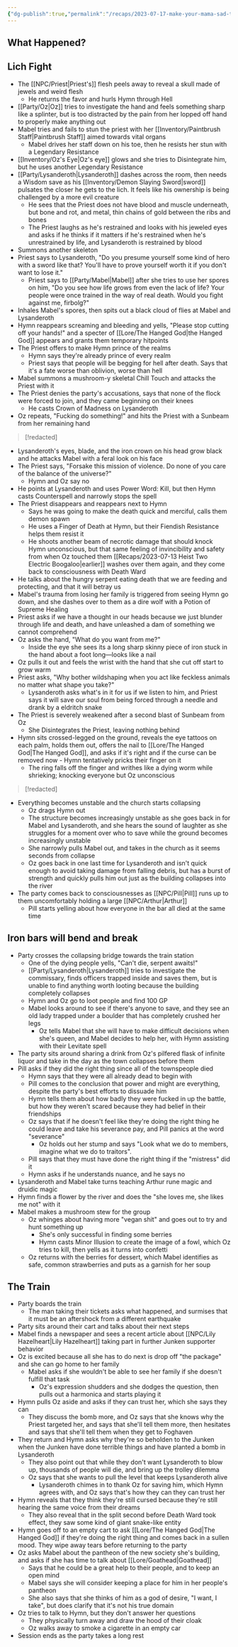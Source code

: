 ```yaml
---
{"dg-publish":true,"permalink":"/recaps/2023-07-17-make-your-mama-sad-type/","created":"","updated":""}
---
```




## What Happened? 
## Lich Fight
- The [[NPC/Priest\|Priest's]] flesh peels away to reveal a skull made of jewels and weird flesh 
	- He returns the favor and hurls Hymn through Hell
- [[Party/Oz\|Oz]] tries to investigate the hand and feels something sharp like a splinter, but is too distracted by the pain from her lopped off hand to properly make anything out
- Mabel tries and fails to stun the priest with her [[Inventory/Paintbrush Staff\|Paintbrush Staff]] aimed towards vital organs
	- Mabel drives her staff down on his toe, then he resists her stun with a Legendary Resistance
- [[Inventory/Oz's Eye\|Oz's eye]] glows and she tries to Disintegrate him, but he uses another Legendary Resistance 
- [[Party/Lysanderoth\|Lysanderoth]] dashes across the room, then needs a Wisdom save as his [[Inventory/Demon Slaying Sword\|sword]] pulsates the closer he gets to the lich. It feels like his ownership is being challenged by a more evil creature
	- He sees that the Priest does not have blood and muscle underneath, but bone and rot, and metal, thin chains of gold between the ribs and bones
	- The Priest laughs as he's restrained and looks with his jeweled eyes and asks if he thinks if it matters if he's restrained when he's unrestrained by life, and Lysanderoth is restrained by blood
- Summons another skeleton 
- Priest says to Lysanderoth, "Do you presume yourself some kind of hero with a sword like that? You'll have to prove yourself worth it if you don't want to lose it."
	-  Priest says to [[Party/Mabel\|Mabel]] after she tries to use her spores on him, "Do you see how life grows from even the lack of life? Your people were once trained in the way of real death. Would you fight against me, firbolg?" 
- Inhales Mabel's spores, then spits out a black cloud of flies at Mabel and Lysanderoth 
- Hymn reappears screaming and bleeding and yells, "Please stop cutting off your hands!" and a specter of [[Lore/The Hanged God\|the Hanged God]] appears and grants them temporary hitpoints 
- The Priest offers to make Hymn prince of the realms 
	- Hymn says they're already prince of every realm 
	- Priest says that people will be begging for hell after death. Says that it's a fate worse than oblivion, worse than hell
- Mabel summons a mushroom-y skeletal Chill Touch and attacks the Priest with it
- The Priest denies the party's accusations, says that none of the flock were forced to join, and they came beginning on their knees
	- He casts Crown of Madness on Lysanderoth
- Oz repeats, "Fucking do something!" and hits the Priest with a Sunbeam from her remaining hand

 >[!redacted]

- Lysanderoth's eyes, blade, and the iron crown on his head grow black and he attacks Mabel with a feral look on his face
- The Priest says, "Forsake this mission of violence. Do none of you care of the balance of the universe?"
	- Hymn and Oz say no 
- He points at Lysanderoth and uses Power Word: Kill, but then Hymn casts Counterspell and narrowly stops the spell 
- The Priest disappears and reappears next to Hymn 
	- Says he was going to make the death quick and merciful, calls them demon spawn 
	- He uses a Finger of Death at Hymn, but their Fiendish Resistance helps them resist it
	- He shoots another beam of necrotic damage that should knock Hymn unconscious, but that same feeling of invincibility and safety from when Oz touched them [[Recaps/2023-07-13 Heist Two Electric Boogaloo\|earlier]] washes over them again, and they come back to consciousness with Death Ward
- He talks about the hungry serpent eating death that we are feeding and protecting, and that it will betray us 
- Mabel's trauma from losing her family is triggered from seeing Hymn go down, and she dashes over to them as a dire wolf with a Potion of Supreme Healing 
- Priest asks if we have a thought in our heads because we just blunder through life and death, and have unleashed a dam of something we cannot comprehend 
- Oz asks the hand, "What do you want from me?"
	- Inside the eye she sees its a long sharp skinny piece of iron stuck in the hand about a foot long—looks like a nail
- Oz pulls it out and feels the wrist with the hand that she cut off start to grow warm
- Priest asks, "Why bother wildshaping when you act like feckless animals no matter what shape you take?"
	- Lysanderoth asks what's in it for us if we listen to him, and Priest says it will save our soul from being forced through a needle and drank by a eldritch snake 
- The Priest is severely weakened after a second blast of Sunbeam from Oz 
	- She Disintegrates the Priest, leaving nothing behind
- Hymn sits crossed-legged on the ground, reveals the eye tattoos on each palm, holds them out, offers the nail to [[Lore/The Hanged God\|The Hanged God]], and asks if it's right and if the curse can be removed now 
		- Hymn tentatively pricks their finger on it 
	- The ring falls off the finger and writhes like a dying worm while shrieking; knocking everyone but Oz unconscious

>[!redacted]

- Everything becomes unstable and the church starts collapsing 
	- Oz drags Hymn out 
	- The structure becomes increasingly unstable as she goes back in for Mabel and Lysanderoth, and she hears the sound of laughter as she struggles for a moment over who to save while the ground becomes increasingly unstable
	- She narrowly pulls Mabel out, and takes in the church as it seems seconds from collapse 
	- Oz goes back in one last time for Lysanderoth and isn't quick enough to avoid taking damage from falling debris, but has a burst of strength and quickly pulls him out just as the building collapses into the river 
- The party comes back to consciousnesses as [[NPC/Pill\|Pill]] runs up to them uncomfortably holding a large [[NPC/Arthur\|Arthur]]
	- Pill starts yelling about how everyone in the bar all died at the same time 

## Iron bars will bend and break
- Party crosses the collapsing bridge towards the train station
	- One of the dying people yells, "Can't die, serpent awaits!"
	- [[Party/Lysanderoth\|Lysanderoth]] tries to investigate the commissary, finds officers trapped inside and saves them, but is unable to find anything worth looting because the building completely collapses
	- Hymn and Oz go to loot people and find 100 GP
	- Mabel looks around to see if there's anyone to save, and they see an old lady trapped under a boulder that has completely crushed her legs 
		- Oz tells Mabel that she will have to make difficult decisions when she's queen, and Mabel decides to help her, with Hymn assisting with their Levitate spell
- The party sits around sharing a drink from Oz's pilfered flask of infinite liquor and take in the day as the town collapses before them 
- Pill asks if they did the right thing since all of the townspeople died 
	- Hymn says that they were all already dead to begin with 
	- Pill comes to the conclusion that power and might are everything, despite the party's best efforts to dissuade him 
	- Hymn tells them about how badly they were fucked in up the battle, but how they weren't scared because they had belief in their friendships
	- Oz says that if he doesn't feel like they're doing the right thing he could leave and take his severance pay, and Pill panics at the word "severance"
		- Oz holds out her stump and says "Look what we do to members, imagine what we do to traitors".
	- Pill says that they must have done the right thing if the "mistress" did it
	- Hymn asks if he understands nuance, and he says no
- Lysanderoth and Mabel take turns teaching Arthur rune magic and druidic magic 
- Hymn finds a flower by the river and does the "she loves me, she likes me not" with it
- Mabel makes a mushroom stew for the group 
	- Oz whinges about having more "vegan shit" and goes out to try and hunt something up 
		- She's only successful in finding some berries
		- Hymn casts Minor Illusion to create the image of a fowl, which Oz tries to kill, then yells as it turns into confetti 
	- Oz returns with the berries for dessert, which Mabel identifies as safe, common strawberries and puts as a garnish for her soup 


## The Train
- Party boards the train 
	- The man taking their tickets asks what happened, and surmises that it must be an aftershock from a different earthquake 
- Party sits around their cart and talks about their next steps 
- Mabel finds a newspaper and sees a recent article about [[NPC/Lily Hazelheart\|Lily Hazelheart]] taking part in further Junken supporter behavior 
- Oz is excited because all she has to do next is drop off "the package" and she can go home to her family 
	- Mabel asks if she wouldn't be able to see her family if she doesn't fulfill that task 
		- Oz's expression shudders and she dodges the question, then pulls out a harmonica and starts playing it
- Hymn pulls Oz aside and asks if they can trust her, which she says they can
	- They discuss the bomb more, and Oz says that she knows why the Priest targeted her, and says that she'll tell them more, then hesitates and says that she'll tell them when they get to Foghaven 
- They return and Hymn asks why they're so beholden to the Junken when the Junken have done terrible things and have planted a bomb in Lysanderoth 
	- They also point out that while they don't want Lysanderoth to blow up, thousands of people will die, and bring up the trolley dilemma
	- Oz says that she wants to pull the level that keeps Lysanderoth alive 
		- Lysanderoth chimes in to thank Oz for saving him, which Hymn agrees with, and Oz says that's how they can they can trust her
- Hymn reveals that they think they're still cursed because they're still hearing the same voice from their dreams
	- They also reveal that in the split second before Death Ward took effect, they saw some kind of giant snake-like entity
- Hymn goes off to an empty cart to ask [[Lore/The Hanged God\|The Hanged God]] if they're doing the right thing and comes back in a sullen mood. They wipe away tears before returning to the party  
- Oz asks Mabel about the pantheon of the new society she's building, and asks if she has time to talk about [[Lore/Goathead\|Goathead]] 
	- Says that he could be a great help to their people, and to keep an open mind 
	- Mabel says she will consider keeping a place for him in her people's pantheon 
	- She also says that she thinks of him as a god of desire, "I want, I take", but does clarify that it's not his true domain 
- Oz tries to talk to Hymn, but they don't answer her questions
	- They physically turn away and draw the hood of their cloak 
	- Oz walks away to smoke a cigarette in an empty car 
- Session ends as the party takes a long rest 